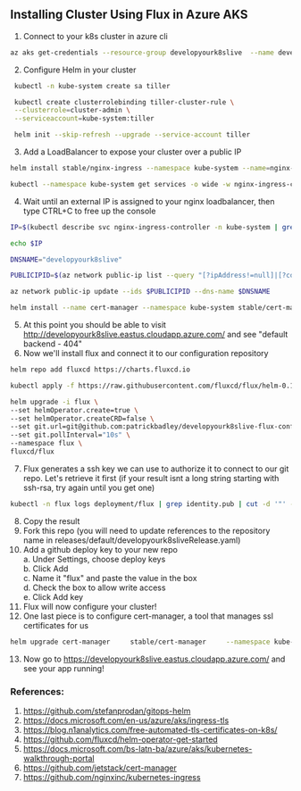 ## Installing Cluster Using Flux in Azure AKS ##

1. Connect to your k8s cluster in azure cli
```bash
az aks get-credentials --resource-group developyourk8slive  --name developyourk8slive
```
2. Configure Helm in your cluster
```bash
 kubectl -n kube-system create sa tiller

 kubectl create clusterrolebinding tiller-cluster-rule \
 --clusterrole=cluster-admin \
 --serviceaccount=kube-system:tiller

 helm init --skip-refresh --upgrade --service-account tiller
```
3. Add a LoadBalancer to expose your cluster over a public IP
```bash
helm install stable/nginx-ingress --namespace kube-system --name=nginx-ingress

kubectl --namespace kube-system get services -o wide -w nginx-ingress-controller
```
4. Wait until an external IP is assigned to your nginx loadbalancer, then type CTRL+C to free up the console
```bash
IP=$(kubectl describe svc nginx-ingress-controller -n kube-system | grep "LoadBalancer Ingress:   " | cut -d':' -f 2 | tr -d ' ')

echo $IP

DNSNAME="developyourk8slive"

PUBLICIPID=$(az network public-ip list --query "[?ipAddress!=null]|[?contains(ipAddress, '$IP')].[id]" --output tsv)

az network public-ip update --ids $PUBLICIPID --dns-name $DNSNAME

helm install --name cert-manager --namespace kube-system stable/cert-manager
```
5. At this point you should be able to visit http://developyourk8slive.eastus.cloudapp.azure.com/ and see "default backend - 404"
6. Now we'll install flux and connect it to our configuration repository
```bash
helm repo add fluxcd https://charts.fluxcd.io

kubectl apply -f https://raw.githubusercontent.com/fluxcd/flux/helm-0.10.1/deploy-helm/flux-helm-release-crd.yaml

helm upgrade -i flux \
--set helmOperator.create=true \
--set helmOperator.createCRD=false \
--set git.url=git@github.com:patrickbadley/developyourk8slive-flux-config.git \
--set git.pollInterval="10s" \
--namespace flux \
fluxcd/flux
```
7. Flux generates a ssh key we can use to authorize it to connect to our git repo. Let's retrieve it first (if your result isnt a long string starting with ssh-rsa, try again until you get one)
```bash
kubectl -n flux logs deployment/flux | grep identity.pub | cut -d '"' -f2
```
8. Copy the result
9. Fork this repo (you will need to update references to the repository name in releases/default/developyourk8sliveRelease.yaml)
10. Add a github deploy key to your new repo  
  a. Under Settings, choose deploy keys  
  b. Click Add   
  c. Name it "flux" and paste the value in the box  
  d. Check the box to allow write access  
  e. Click Add key  
11. Flux will now configure your cluster!
12. One last piece is to configure cert-manager, a tool that manages ssl certificates for us
```bash
helm upgrade cert-manager     stable/cert-manager     --namespace kube-system     --set ingressShim.defaultIssuerName=letsencrypt-prod --set ingressShim.defaultIssuerKind=ClusterIssuer
```
13. Now go to https://developyourk8slive.eastus.cloudapp.azure.com/ and see your app running!

### References: ###
1. https://github.com/stefanprodan/gitops-helm
2. https://docs.microsoft.com/en-us/azure/aks/ingress-tls
3. https://blog.n1analytics.com/free-automated-tls-certificates-on-k8s/
4. https://github.com/fluxcd/helm-operator-get-started
5. https://docs.microsoft.com/bs-latn-ba/azure/aks/kubernetes-walkthrough-portal
6. https://github.com/jetstack/cert-manager
7. https://github.com/nginxinc/kubernetes-ingress
